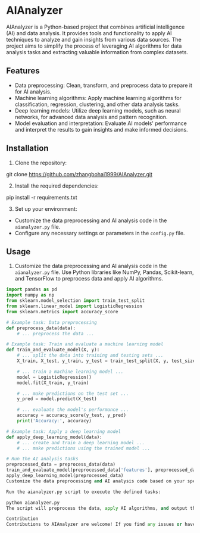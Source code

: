 # AIAnalyzer

AIAnalyzer is a Python-based project that combines artificial intelligence (AI) and data analysis. It provides tools and functionality to apply AI techniques to analyze and gain insights from various data sources. The project aims to simplify the process of leveraging AI algorithms for data analysis tasks and extracting valuable information from complex datasets.

## Features

- Data preprocessing: Clean, transform, and preprocess data to prepare it for AI analysis.
- Machine learning algorithms: Apply machine learning algorithms for classification, regression, clustering, and other data analysis tasks.
- Deep learning models: Utilize deep learning models, such as neural networks, for advanced data analysis and pattern recognition.
- Model evaluation and interpretation: Evaluate AI models' performance and interpret the results to gain insights and make informed decisions.

## Installation

1. Clone the repository:

git clone https://github.com/zhangbohai1999/AIAnalyzer.git


2. Install the required dependencies:

pip install -r requirements.txt


3. Set up your environment:

- Customize the data preprocessing and AI analysis code in the `aianalyzer.py` file.
- Configure any necessary settings or parameters in the `config.py` file.

## Usage

1. Customize the data preprocessing and AI analysis code in the `aianalyzer.py` file. Use Python libraries like NumPy, Pandas, Scikit-learn, and TensorFlow to preprocess data and apply AI algorithms.

```python
import pandas as pd
import numpy as np
from sklearn.model_selection import train_test_split
from sklearn.linear_model import LogisticRegression
from sklearn.metrics import accuracy_score

# Example task: Data preprocessing
def preprocess_data(data):
    # ... preprocess the data ...

# Example task: Train and evaluate a machine learning model
def train_and_evaluate_model(X, y):
    # ... split the data into training and testing sets ...
    X_train, X_test, y_train, y_test = train_test_split(X, y, test_size=0.2, random_state=42)

    # ... train a machine learning model ...
    model = LogisticRegression()
    model.fit(X_train, y_train)

    # ... make predictions on the test set ...
    y_pred = model.predict(X_test)

    # ... evaluate the model's performance ...
    accuracy = accuracy_score(y_test, y_pred)
    print('Accuracy:', accuracy)

# Example task: Apply a deep learning model
def apply_deep_learning_model(data):
    # ... create and train a deep learning model ...
    # ... make predictions using the trained model ...

# Run the AI analysis tasks
preprocessed_data = preprocess_data(data)
train_and_evaluate_model(preprocessed_data['features'], preprocessed_data['labels'])
apply_deep_learning_model(preprocessed_data)
Customize the data preprocessing and AI analysis code based on your specific requirements and the datasets you want to analyze.

Run the aianalyzer.py script to execute the defined tasks:

python aianalyzer.py
The script will preprocess the data, apply AI algorithms, and output the analysis results.

Contribution
Contributions to AIAnalyzer are welcome! If you find any issues or have suggestions for improvements, please create a new issue or submit a pull request.

